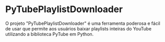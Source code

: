 # PyTubePlaylistDownloader
 O projeto "PyTubePlaylistDownloader" é uma ferramenta poderosa e fácil de usar que permite aos usuários baixar playlists inteiras do YouTube utilizando a biblioteca PyTube em Python. 
